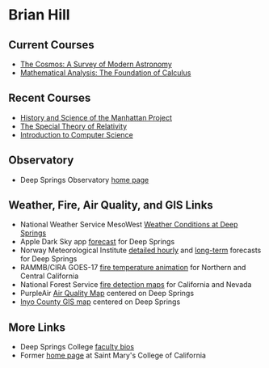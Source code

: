 # Brian Hill

## Current Courses

* [The Cosmos: A Survey of Modern Astronomy](/astronomy/)
* [Mathematical Analysis: The Foundation of Calculus](/mathematical-analysis/)

## Recent Courses

* [History and Science of the Manhattan Project](/manhattan-project/)
* [The Special Theory of Relativity](/special-relativity/)
* [Introduction to Computer Science](./computer-science/)

## Observatory

* Deep Springs Observatory [home page](/deep-springs-observatory/)

## Weather, Fire, Air Quality, and GIS Links

* National Weather Service MesoWest [Weather Conditions at Deep Springs](https://www.wrh.noaa.gov/mesowest/timeseries.php?sid=DPSC1)
* Apple Dark Sky app [forecast](https://darksky.net/forecast/37.3749,-117.9802/us12/en) for Deep Springs
* Norway Meteorological Institute [detailed hourly](https://www.yr.no/place/USA/California/Deep_Springs/hour_by_hour_detailed.html) and [long-term](https://www.yr.no/place/USA/California/Deep_Springs/long.html) forecasts for Deep Springs
* RAMMB/CIRA GOES-17 [fire temperature animation](https://rammb-slider.cira.colostate.edu/?sat=goes-17&z=5&im=12&ts=1&st=0&et=0&speed=200&motion=loop&map=1&lat=0&opacity%5B0%5D=1&hidden%5B0%5D=0&pause=0&slider=-1&hide_controls=1&mouse_draw=0&follow_feature=0&follow_hide=0&s=rammb-slider&sec=full_disk&p%5B0%5D=fire_temperature&x=13488.140625&y=3295.15625) for Northern and Central California
* National Forest Service [fire detection maps](https://fsapps.nwcg.gov/afm/activefiremaps.php?sensor=goes&op=maps&rCode=cgb) for California and Nevada
* PurpleAir [Air Quality Map](https://www.purpleair.com/map?opt=1/i/mPM25/a60/cC0#10.04/37.3749/-117.9802) centered on Deep Springs
* [Inyo County GIS map](https://gis.inyoco.com/arcgis/apps/webappviewer/index.html?id=4f0e9813612040c3994f0ec22235fba4&center=413215.4992%2C4136912.6261%2C26911&scale=7040.6821) centered on Deep Springs

## More Links

* Deep Springs College [faculty bios](http://deepsprings.edu/academics/#faculty)
* Former [home page](http://physics.stmarys-ca.edu/faculty/brianhill/index.html) at Saint Mary's College of California
